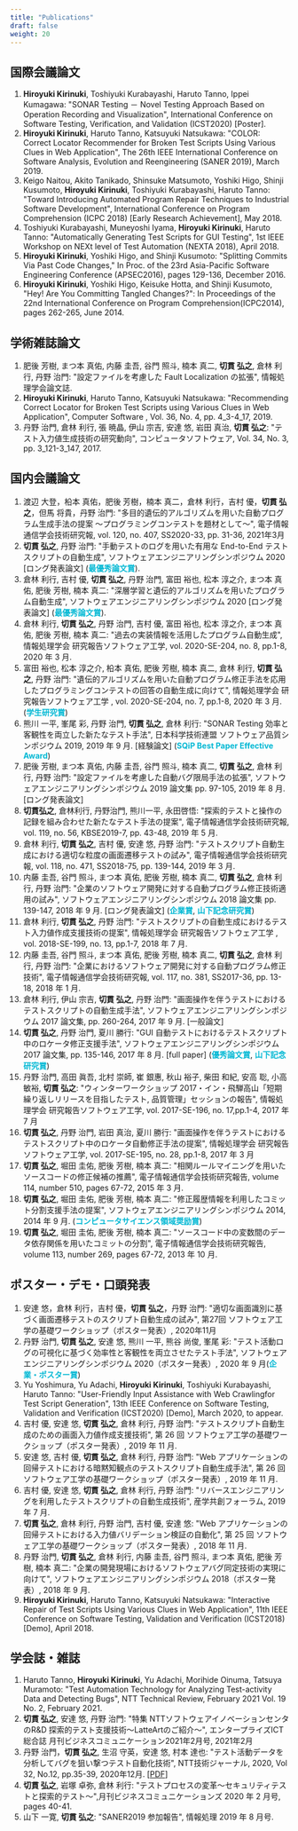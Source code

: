 ```yaml
---
title: "Publications"
draft: false
weight: 20
---
```


## 国際会議論文

1. **Hiroyuki Kirinuki**, Toshiyuki Kurabayashi, Haruto Tanno, Ippei Kumagawa:
   "SONAR Testing － Novel Testing Approach Based on Operation Recording and Visualization",
   International Conference on Software Testing, Verification, and Validation (ICST2020) [Poster].
1. **Hiroyuki Kirinuki**, Haruto Tanno, Katsuyuki Natsukawa:
   "COLOR: Correct Locator Recommender for Broken Test Scripts Using Various Clues in Web Application",
   The 26th IEEE International Conference on Software Analysis, Evolution and Reengineering (SANER 2019), March 2019.
1. Keigo Naitou, Akito Tanikado, Shinsuke Matsumoto, Yoshiki Higo, Shinji Kusumoto, **Hiroyuki Kirinuki**, Toshiyuki Kurabayashi, Haruto Tanno:
   "Toward Introducing Automated Program Repair Techniques to Industrial Software Development",
   International Conference on Program Comprehension (ICPC 2018) [Early Research Achievement], May 2018.
1. Toshiyuki Kurabayashi, Muneyoshi Iyama, **Hiroyuki Kirinuki**, Haruto Tanno:
   "Automatically Generating Test Scripts for GUI Testing",
   1st IEEE Workshop on NEXt level of Test Automation (NEXTA 2018), April 2018.
1. **Hiroyuki Kirinuki**, Yoshiki Higo, and Shinji Kusumoto: "Splitting Commits Via Past Code Changes," In Proc. of the 23rd Asia-Pacific Software Engineering Conference (APSEC2016), pages 129-136, December 2016.
1. **Hiroyuki Kirinuki**, Yoshiki Higo, Keisuke Hotta, and Shinji Kusumoto, "Hey! Are You Committing Tangled Changes?": In Proceedings of the 22nd International Conference on Program Comprehension(ICPC2014), pages 262-265, June 2014.

## 学術雑誌論文

1. 肥後 芳樹, まつ本 真佑, 内藤 圭吾, 谷門 照斗, 楠本 真二, **切貫 弘之**, 倉林 利行, 丹野 治門:
   "設定ファイルを考慮した Fault Localization の拡張",
   情報処理学会論文誌.
1. **Hiroyuki Kirinuki**, Haruto Tanno, Katsuyuki Natsukawa:
   "Recommending Correct Locator for Broken Test Scripts using Various Clues in Web Application",
   Computer Software , Vol. 36, No. 4, pp. 4_3-4_17, 2019.
1. 丹野 治門, 倉林 利行, 張 暁晶, 伊山 宗吉, 安達 悠, 岩田 真治, **切貫 弘之**:
   "テスト入力値生成技術の研究動向",
   コンピュータソフトウェア, Vol. 34, No. 3, pp. 3_121-3_147, 2017.

## 国内会議論文

1. 渡辺 大登，柗本 真佑，肥後 芳樹，楠本 真二，倉林 利行，吉村 優，**切貫 弘之**，但馬 将貴，丹野 治門: "多目的遺伝的アルゴリズムを用いた自動プログラム生成手法の提案 ～プログラミングコンテストを題材として～", 電子情報通信学会技術研究報, vol. 120, no. 407, SS2020-33, pp. 31-36, 2021年3月
1. **切貫 弘之**, 丹野 治門: "手動テストのログを用いた有用な End-to-End テストスクリプトの自動生成", ソフトウェアエンジニアリングシンポジウム 2020 [ロング発表論文] (**<font color="#00b8d4">最優秀論文賞</font>**).
1. 倉林 利行, 吉村 優, **切貫 弘之**, 丹野 治門, 富田 裕也, 松本 淳之介, まつ本 真佑, 肥後 芳樹, 楠本 真二: "深層学習と遺伝的アルゴリズムを用いたプログラム自動生成", ソフトウェアエンジニアリングシンポジウム 2020 [ロング発表論文] (**<font color="#00b8d4">最優秀論文賞</font>**).
1. 倉林 利行, **切貫 弘之**, 丹野 治門, 吉村 優, 富田 裕也, 松本 淳之介, まつ本 真佑, 肥後 芳樹, 楠本 真二: "過去の実装情報を活用したプログラム自動生成", 情報処理学会 研究報告ソフトウェア工学, vol. 2020-SE-204, no. 8, pp.1-8, 2020 年 3 月.
1. 富田 裕也, 松本 淳之介, 柗本 真佑, 肥後 芳樹, 楠本 真二, 倉林 利行, **切貫 弘之**, 丹野 治門: "遺伝的アルゴリズムを用いた自動プログラム修正手法を応用したプログラミングコンテストの回答の自動生成に向けて", 情報処理学会 研究報告ソフトウェア工学 , vol. 2020-SE-204, no. 7, pp.1-8, 2020 年 3 月. (**<font color="#00b8d4">学生研究賞</font>**)
1. 熊川 一平, 峯尾 彩, 丹野 治門, **切貫 弘之**, 倉林 利行: "SONAR Testing 効率と客観性を両立した新たなテスト手法", 日本科学技術連盟 ソフトウェア品質シンポジウム 2019, 2019 年 9 月. [経験論文] (**<font color="#00b8d4">SQiP Best Paper Effective Award</font>**)
1. 肥後 芳樹, まつ本 真佑, 内藤 圭吾, 谷門 照斗, 楠本 真二, **切貫 弘之**, 倉林 利行, 丹野 治門: "設定ファイルを考慮した自動バグ限局手法の拡張", ソフトウェアエンジニアリングシンポジウム 2019 論文集 pp. 97-105, 2019 年 8 月. [ロング発表論文]
1. **切貫弘之**, 倉林利行, 丹野治門, 熊川一平, 永田啓悟: "探索的テストと操作の記録を組み合わせた新たなテスト手法の提案", 電子情報通信学会技術研究報, vol. 119, no. 56, KBSE2019-7, pp. 43-48, 2019 年 5 月.
1. 倉林 利行, **切貫 弘之**, 吉村 優, 安達 悠, 丹野 治門: "テストスクリプト自動生成における適切な粒度の画面遷移テストの試み", 電子情報通信学会技術研究報, vol. 118, no. 471, SS2018-75, pp. 139-144, 2019 年 3 月.
1. 内藤 圭吾, 谷門 照斗, まつ本 真佑, 肥後 芳樹, 楠本 真二, **切貫 弘之**, 倉林 利行, 丹野 治門: "企業のソフトウェア開発に対する自動プログラム修正技術適用の試み", ソフトウェアエンジニアリングシンポジウム 2018 論文集 pp. 139-147, 2018 年 9 月. [ロング発表論文] (**<font color="#00b8d4">企業賞</font>**, **<font color="#00b8d4">山下記念研究賞</font>**)
1. 倉林 利行, **切貫 弘之**, 丹野 治門: "テストスクリプトの自動生成におけるテスト入力値作成支援技術の提案", 情報処理学会 研究報告ソフトウェア工学 , vol. 2018-SE-199, no. 13, pp.1-7, 2018 年 7 月.
1. 内藤 圭吾, 谷門 照斗, まつ本 真佑, 肥後 芳樹, 楠本 真二, **切貫 弘之**, 倉林 利行, 丹野 治門: "企業におけるソフトウェア開発に対する自動プログラム修正技術", 電子情報通信学会技術研究報, vol. 117, no. 381, SS2017-36, pp. 13-18, 2018 年 1 月.
1. 倉林 利行, 伊山 宗吉, **切貫 弘之**, 丹野 治門: "画面操作を伴うテストにおけるテストスクリプトの自動生成手法", ソフトウェアエンジニアリングシンポジウム 2017 論文集, pp. 260-264, 2017 年 9 月. [一般論文]
1. **切貫 弘之**, 丹野 治門, 夏川 勝行: "GUI 自動テストにおけるテストスクリプト中のロケータ修正支援手法", ソフトウェアエンジニアリングシンポジウム 2017 論文集, pp. 135-146, 2017 年 8 月. [full paper] (**<font color="#00b8d4">優秀論文賞</font>**, **<font color="#00b8d4">山下記念研究賞</font>**)
1. 丹野 治門, 高田 眞吾, 北村 崇師, 崔 銀惠, 秋山 裕子, 柴田 和紀, 安高 聡, 小高 敏裕, **切貫 弘之**: "ウィンターワークショップ 2017・イン・飛騨高山「短期繰り返しリリースを目指したテスト, 品質管理」セッションの報告", 情報処理学会 研究報告ソフトウェア工学, vol. 2017-SE-196, no. 17,pp.1-4, 2017 年 7 月
1. **切貫 弘之**, 丹野 治門, 岩田 真治, 夏川 勝行: "画面操作を伴うテストにおけるテストスクリプト中のロケータ自動修正手法の提案", 情報処理学会 研究報告ソフトウェア工学, vol. 2017-SE-195, no. 28, pp.1-8, 2017 年 3 月
1. **切貫 弘之**, 堀田 圭佑, 肥後 芳樹, 楠本 真二: "相関ルールマイニングを用いたソースコードの修正候補の推薦", 電子情報通信学会技術研究報告, volume 114, number 510, pages 67-72, 2015 年 3 月.
1. **切貫 弘之**, 堀田 圭佑, 肥後 芳樹, 楠本 真二: "修正履歴情報を利用したコミット分割支援手法の提案", ソフトウェアエンジニアリングシンポジウム 2014, 2014 年 9 月. (**<font color="#00b8d4">コンピュータサイエンス領域奨励賞</font>**)
1. **切貫 弘之**, 堀田 圭佑, 肥後 芳樹, 楠本 真二: "ソースコード中の変数間のデータ依存関係を用いたコミットの分割", 電子情報通信学会技術研究報告, volume 113, number 269, pages 67-72, 2013 年 10 月.

## ポスター・デモ・口頭発表

1. 安達 悠，倉林 利行，吉村 優，**切貫 弘之**，丹野 治門: "適切な画面識別に基づく画面遷移テストのスクリプト自動生成の試み", 第27回 ソフトウェア工学の基礎ワークショップ（ポスター発表）, 2020年11月
1. 丹野 治門, **切貫 弘之**, 安達 悠, 熊川 一平, 熊谷 尚俊, 峯尾 彩: "テスト活動ログの可視化に基づく効率性と客観性を両立させたテスト手法", ソフトウェアエンジニアリングシンポジウム 2020（ポスター発表）, 2020 年 9 月(**<font color="#00b8d4">企業・ポスター賞</font>**)
1. Yu Yoshimura, Yu Adachi, **Hiroyuki Kirinuki**, Toshiyuki Kurabayashi, Haruto Tanno: "User-Friendly Input Assistance with Web Crawlingfor Test Script Generation", 13th IEEE Conference on Software Testing, Validation and Verification (ICST2020) [Demo], March 2020, to appear.
1. 吉村 優, 安達 悠, **切貫 弘之**, 倉林 利行, 丹野 治門: "テストスクリプト自動生成のための画面入力値作成支援技術", 第 26 回 ソフトウェア工学の基礎ワークショップ（ポスター発表）, 2019 年 11 月.
1. 安達 悠, 吉村 優, **切貫 弘之**, 倉林 利行, 丹野 治門: "Web アプリケーションの回帰テストにおける暗黙知観点のテストスクリプト自動生成手法", 第 26 回 ソフトウェア工学の基礎ワークショップ（ポスター発表）, 2019 年 11 月.
1. 吉村 優, 安達 悠, **切貫 弘之**, 倉林 利行, 丹野 治門: "リバースエンジニアリングを利用したテストスクリプトの自動生成技術", 産学共創フォーラム, 2019 年 7 月.
1. **切貫 弘之**, 倉林 利行, 丹野 治門, 吉村 優, 安達 悠: "Web アプリケーションの回帰テストにおける入力値バリデーション検証の自動化", 第 25 回 ソフトウェア工学の基礎ワークショップ（ポスター発表）, 2018 年 11 月.
1. 丹野 治門, **切貫 弘之**, 倉林 利行, 内藤 圭吾, 谷門 照斗, まつ本 真佑, 肥後 芳樹, 楠本 真二: "企業の開発現場におけるソフトウェアバグ同定技術の実現に向けて", ソフトウェアエンジニアリングシンポジウム 2018（ポスター発表）, 2018 年 9 月.
1. **Hiroyuki Kirinuki**, Haruto Tanno, Katsuyuki Natsukawa: "Interactive Repair of Test Scripts Using Various Clues in Web Application", 11th IEEE Conference on Software Testing, Validation and Verification (ICST2018) [Demo], April 2018.

## 学会誌・雑誌

1. Haruto Tanno, **Hiroyuki Kirinuki**, Yu Adachi, Morihide Oinuma, Tatsuya Muramoto: "Test Automation Technology for Analyzing Test-activity Data and Detecting Bugs", NTT Technical Review, February 2021 Vol. 19 No. 2, February 2021.
1. **切貫 弘之**, 安達 悠, 丹野 治門: "特集 NTTソフトウェアイノベーションセンタのR&D 探索的テスト支援技術～LatteArtのご紹介～", エンタープライズICT総合誌 月刊ビジネスコミュニケーション2021年2月号, 2021年2月
1. 丹野 治門，**切貫 弘之**, 生沼 守英，安達 悠, 村本 達也: "テスト活動データを分析してバグを狙い撃つテスト自動化技術", NTT技術ジャーナル, 2020, Vol 32, No.12, pp.35-39, 2020年12月. [[PDF](https://journal.ntt.co.jp/wp-content/uploads/2020/12/JN20201235_2.pdf)]
1. **切貫 弘之**, 岩塚 卓弥, 倉林 利行: "テストプロセスの変革～セキュリティテストと探索的テスト～",月刊ビジネスコミュニケーションズ 2020 年 2 月号, pages 40-41.
1. 山下 一寛, **切貫 弘之**: "SANER2019 参加報告", 情報処理 2019 年 8 月号.
